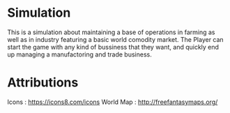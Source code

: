 # Simulation
This is a simulation about maintaining a base of operations in farming as well as in industry featuring a basic world comodity market.
The Player can start the game with any kind of bussiness that they want, and quickly end up managing a manufactoring and trade business.

# Attributions
Icons : https://icons8.com/icons
World Map : http://freefantasymaps.org/

